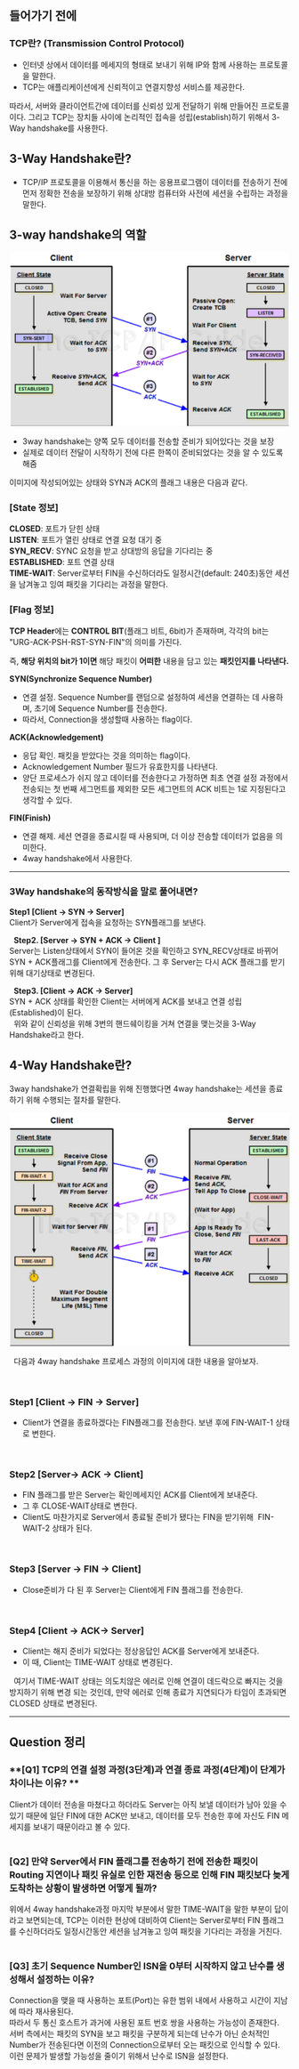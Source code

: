 ## 들어가기 전에

### TCP란? (Transmission Control Protocol)
- 인터넷 상에서 데이터를 메세지의 형태로 보내기 위해 IP와 함께 사용하는 프로토콜을 말한다.
- TCP는 애플리케이션에게 신뢰적이고 연결지향성 서비스를 제공한다.

따라서, 서버와 클라이언트간에 데이터를 신뢰성 있게 전달하기 위해 만들어진 프로토콜이다. 그리고 TCP는 장치들 사이에 논리적인 접속을 성립(establish)하기 위해서 3-Way handshake를 사용한다.

## 3-Way Handshake란?
- TCP/IP 프로토콜을 이용해서 통신을 하는 응용프로그램이 데이터를 전송하기 전에 먼저 정확한 전송을 보장하기 위해 상대방 컴퓨터와 사전에 세션을 수립하는 과정을 말한다.


## 3-way handshake의 역할

![alt text](image/10.png)

-  3way handshake는 양쪽 모두 데이터를 전송할 준비가 되어있다는 것을 보장
- 실제로 데이터 전달이 시작하기 전에 다른 한쪽이 준비되었다는 것을 알 수 있도록 해줌

이미지에 작성되어있는 상태와 SYN과 ACK의 플래그 내용은 다음과 같다.

### **[State 정보]**

**CLOSED**: 포트가 닫힌 상태  
**LISTEN**: 포트가 열린 상태로 연결 요청 대기 중  
**SYN_RECV**: SYNC 요청을 받고 상대방의 응답을 기다리는 중  
**ESTABLISHED**: 포트 연결 상태  
**TIME-WAIT**: Server로부터 FIN을 수신하더라도 일정시간(default: 240초)동안 세션을 남겨놓고 잉여 패킷을 기다리는 과정을 말한다.

     
### **[Flag 정보]**

**TCP Header**에는 **CONTROL BIT**(플래그 비트, 6bit)가 존재하며, 각각의 bit는 "URG-ACK-PSH-RST-SYN-FIN"의 의미를 가진다.

즉, **해당 위치의 bit가 1이면** 해당 패킷이 **어떠한** 내용을 담고 있는 **패킷인지를 나타낸다.**


**SYN(Synchronize Sequence Number)**

- 연결 설정. Sequence Number를 랜덤으로 설정하여 세션을 연결하는 데 사용하며, 초기에 Sequence Number를 전송한다.  
- 따라서, Connection을 생성할때 사용하는 flag이다.

**ACK(Acknowledgement)**

- 응답 확인. 패킷을 받았다는 것을 의미하는 flag이다.  
- Acknowledgement Number 필드가 유효한지를 나타낸다.  
- 양단 프로세스가 쉬지 않고 데이터를 전송한다고 가정하면 최초 연결 설정 과정에서 전송되는 첫 번째 세그먼트를 제외한 모든 세그먼트의 ACK 비트는 1로 지정된다고 생각할 수 있다.


**FIN(Finish)**

- 연결 해제. 세션 연결을 종료시킬 때 사용되며, 더 이상 전송할 데이터가 없음을 의미한다.  
- 4way handshake에서 사용한다.  

---

### 3Way handshake의 동작방식을 말로 풀어내면?

**Step1 [Client -> SYN -> Server]**  
Client가 Server에게 접속을 요청하는 SYN플래그를 보낸다.  

 
**Step2. [Server -> SYN + ACK -> Client ]**  
Server는 Listen상태에서 SYN이 들어온 것을 확인하고 SYN_RECV상태로 바뀌어 SYN + ACK플래그를 Client에게 전송한다. 그 후 Server는 다시 ACK 플래그를 받기 위해 대기상태로 변경된다.  

 
**Step3. [Client -> ACK -> Server]**  
SYN + ACK 상태를 확인한 Client는 서버에게 ACK를 보내고 연결 성립(Established)이 된다.   
 
위와 같이 신뢰성을 위해 3번의 핸드쉐이킹을 거쳐 연결을 맺는것을 3-Way Handshake라고 한다.  


## 4-Way Handshake란?

3way handshake가 연결확립을 위해 진행했다면 4way handshake는 세션을 종료하기 위해 수행되는 절차를 말한다.  

![alt text](image/11.png)



 
다음과 4way handshake 프로세스 과정의 이미지에 대한 내용을 알아보자.  

 
### **Step1 [Client -> FIN -> Server]**       
- Client가 연결을 종료하겠다는 FIN플래그를 전송한다. 보낸 후에 FIN-WAIT-1 상태로 변한다.  

 
### **Step2 [Server-> ACK -> Client]**  
- FIN 플래그를 받은 Server는 확인메세지인 ACK를 Client에게 보내준다.  
- 그 후 CLOSE-WAIT상태로 변한다.   
- Client도 마찬가지로 Server에서 종료될 준비가 됐다는 FIN을 받기위해  FIN-WAIT-2 상태가 된다.  

 
### **Step3 [Server -> FIN -> Client]**  
- Close준비가 다 된 후 Server는 Client에게 FIN 플래그를 전송한다.  

 
### **Step4 [Client -> ACK-> Server]**  
- Client는 해지 준비가 되었다는 정상응답인 ACK를 Server에게 보내준다.  
- 이 때, Client는 TIME-WAIT 상태로 변경된다.  

 
여기서 TIME-WAIT 상태는 의도치않은 에러로 인해 연결이 데드락으로 빠지는 것을 방지하기 위해 변경 되는 것인데, 만약 에러로 인해 종료가 지연되다가 타임이 초과되면 CLOSED 상태로 변경된다.  

---------------

## Question 정리

### **[Q1] TCP의 연결 설정 과정(3단계)과 연결 종료 과정(4단계)이 단계가 차이나는 이유? **  

Client가 데이터 전송을 마쳤다고 하더라도 Server는 아직 보낼 데이터가 남아 있을 수 있기 때문에 일단 FIN에 대한 ACK만 보내고, 데이터를 모두 전송한 후에 자신도 FIN 메세지를 보내기 때문이라고 볼 수 있다.   
 

### **[Q2] 만약 Server에서 FIN 플래그를 전송하기 전에 전송한 패킷이 Routing 지연이나 패킷 유실로 인한 재전송 등으로 인해 FIN 패킷보다 늦게 도착하는 상황이 발생하면 어떻게 될까?**  

위에서 4way handshake과정 마지막 부분에서 말한 TIME-WAIT을 말한 부분이 답이라고 보면되는데, TCP는 이러한 현상에 대비하여 Client는 Server로부터 FIN 플래그를 수신하더라도 일정시간동안 세션을 남겨놓고 잉여 패킷을 기다리는 과정을 거친다.
 
 
### **[Q3] 초기 Sequence Number인 ISN을 0부터 시작하지 않고 난수를 생성해서 설정하는 이유?**  
Connection을 맺을 때 사용하는 포트(Port)는 유한 범위 내에서 사용하고 시간이 지남에 따라 재사용된다.  
따라서 두 통신 호스트가 과거에 사용된 포트 번호 쌍을 사용하는 가능성이 존재한다.   
서버 측에서는 패킷의 SYN을 보고 패킷을 구분하게 되는데 난수가 아닌 순처적인 Number가 전송된다면 이전의 Connection으로부터 오는 패킷으로 인식할 수 있다.  
이런 문제가 발생할 가능성을 줄이기 위해서 난수로 ISN을 설정한다.  
